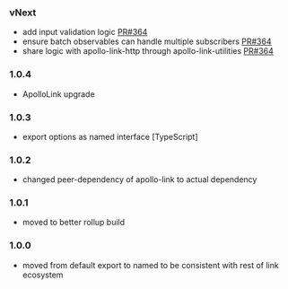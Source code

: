
### vNext
- add input validation logic [PR#364](https://github.com/apollographql/apollo-link/pull/364)
- ensure batch observables can handle multiple subscribers [PR#364](https://github.com/apollographql/apollo-link/pull/364)
- share logic with apollo-link-http through apollo-link-utilities [PR#364](https://github.com/apollographql/apollo-link/pull/364)

### 1.0.4
- ApolloLink upgrade

### 1.0.3
- export options as named interface [TypeScript]

### 1.0.2
- changed peer-dependency of apollo-link to actual dependency

### 1.0.1
- moved to better rollup build

### 1.0.0
- moved from default export to named to be consistent with rest of link ecosystem
